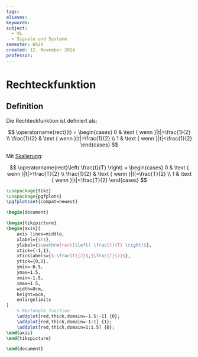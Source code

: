 ```yaml
---
tags: 
aliases: 
keywords: 
subject:
  - VL
  - Signale und Systeme
semester: WS24
created: 12. November 2024
professor:
---
```

 

# Rechteckfunktion

## Definition

Die Rechteckfunktion ist definiert als:

$$
\operatorname{rect}(t) = \begin{cases}
0 & \text { wenn }|t|>\frac{1}{2} \\
\frac{1}{2} & \text { wenn }|t|=\frac{1}{2} \\
1 & \text { wenn }|t|<\frac{1}{2} 
\end{cases}
$$

Mit [Skalierung](Elementare%20Operationen%20auf%20Signalen.md):
  
$$
\operatorname{rect}\left( \frac{t}{T} \right) = \begin{cases}
0 & \text { wenn }|t|>\frac{T}{2} \\
\frac{1}{2} & \text { wenn }|t|=\frac{T}{2} \\
1 & \text { wenn }|t|<\frac{T}{2} 
\end{cases}
$$
```tikz
\usepackage{tikz}
\usepackage{pgfplots}
\pgfplotsset{compat=newest}

\begin{document}

\begin{tikzpicture}
\begin{axis}[
    axis lines=middle,
    xlabel={$t$},
    ylabel={$\mathrm{rect}\left( \frac{t}{T} \right)$},
    xtick={-1,1},
    xticklabels={$-\frac{T}{2}$,$\frac{T}{2}$},
    ytick={0,1},
    ymin=-0.5,
    ymax=1.5,
    xmin=-1.5,
    xmax=1.5,
    width=8cm,
    height=6cm,
    enlargelimits
]
    % Rectangle function
    \addplot[red,thick,domain=-1.5:-1] {0};
    \addplot[red,thick,domain=-1:1] {1};
    \addplot[red,thick,domain=1:1.5] {0};
\end{axis}
\end{tikzpicture}

\end{document}

```
